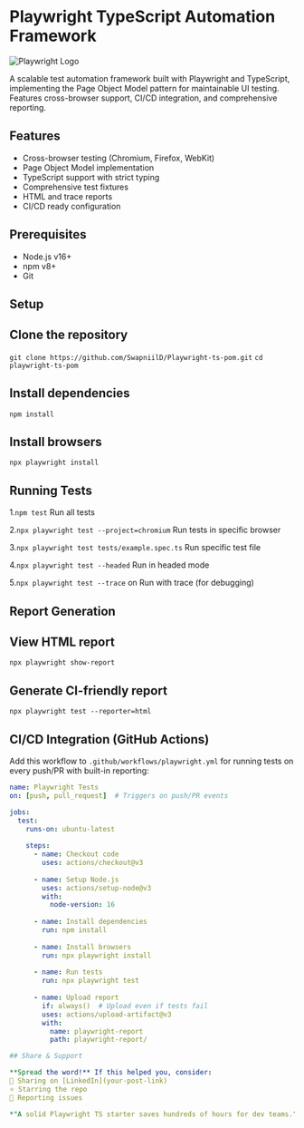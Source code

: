 # Playwright TypeScript Automation Framework

![Playwright Logo](https://playwright.dev/img/playwright-logo.svg)

A scalable test automation framework built with Playwright and TypeScript, implementing the Page Object Model pattern for maintainable UI testing. Features cross-browser support, CI/CD integration, and comprehensive reporting.

## Features

- Cross-browser testing (Chromium, Firefox, WebKit)
- Page Object Model implementation
- TypeScript support with strict typing
- Comprehensive test fixtures
- HTML and trace reports
- CI/CD ready configuration

## Prerequisites

- Node.js v16+
- npm v8+
- Git

## Setup

## Clone the repository
`git clone https://github.com/SwapniilD/Playwright-ts-pom.git`
`cd playwright-ts-pom`

## Install dependencies
`npm install`

## Install browsers
`npx playwright install`

## Running Tests
1.`npm test`	Run all tests

2.`npx playwright test --project=chromium`	Run tests in specific browser

3.`npx playwright test tests/example.spec.ts`	Run specific test file

4.`npx playwright test --headed`	Run in headed mode

5.`npx playwright test --trace` on	Run with trace (for debugging)

## Report Generation
## View HTML report
`npx playwright show-report`

## Generate CI-friendly report
`npx playwright test --reporter=html`

## CI/CD Integration (GitHub Actions)

Add this workflow to `.github/workflows/playwright.yml` for running tests on every push/PR with built-in reporting:

```yaml
name: Playwright Tests
on: [push, pull_request]  # Triggers on push/PR events

jobs:
  test:
    runs-on: ubuntu-latest
    
    steps:
      - name: Checkout code
        uses: actions/checkout@v3
        
      - name: Setup Node.js
        uses: actions/setup-node@v3
        with:
          node-version: 16
          
      - name: Install dependencies
        run: npm install
        
      - name: Install browsers
        run: npx playwright install
        
      - name: Run tests
        run: npx playwright test
        
      - name: Upload report
        if: always()  # Upload even if tests fail
        uses: actions/upload-artifact@v3
        with:
          name: playwright-report
          path: playwright-report/

## Share & Support

**Spread the word!** If this helped you, consider:  
🔗 Sharing on [LinkedIn](your-post-link)  
⭐ Starring the repo  
🐛 Reporting issues  

*"A solid Playwright TS starter saves hundreds of hours for dev teams."*  
